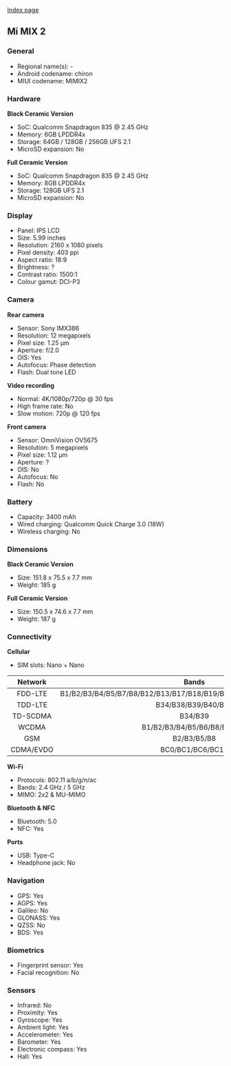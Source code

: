 [Index page](../../)

## Mi MIX 2

### General

* Regional name(s): -
* Android codename: chiron
* MIUI codename: MIMIX2

### Hardware

**Black Ceramic Version**

* SoC: Qualcomm Snapdragon 835 @ 2.45 GHz
* Memory: 6GB LPDDR4x
* Storage: 64GB / 128GB / 256GB UFS 2.1
* MicroSD expansion: No

**Full Ceramic Version**

* SoC: Qualcomm Snapdragon 835 @ 2.45 GHz
* Memory: 8GB LPDDR4x
* Storage: 128GB UFS 2.1
* MicroSD expansion: No

### Display

* Panel: IPS LCD
* Size: 5.99 inches
* Resolution: 2160 x 1080 pixels
* Pixel density: 403 ppi
* Aspect ratio: 18:9
* Brightness: ?
* Contrast ratio: 1500:1
* Colour gamut: DCI-P3

### Camera

**Rear camera**

* Sensor: Sony IMX386
* Resolution: 12 megapixels
* Pixel size: 1.25 µm
* Aperture: f/2.0
* OIS: Yes
* Autofocus: Phase detection
* Flash: Dual tone LED

**Video recording**

* Normal: 4K/1080p/720p @ 30 fps
* High frame rate: No
* Slow motion: 720p @ 120 fps

**Front camera**

* Sensor: OmniVision OV5675
* Resolution: 5 megapixels
* Pixel size: 1.12 µm
* Aperture: ?
* OIS: No
* Autofocus: No
* Flash: No

### Battery

* Capacity: 3400 mAh
* Wired charging: Qualcomm Quick Charge 3.0 (18W)
* Wireless charging: No

### Dimensions

**Black Ceramic Version**

* Size: 151.8 x 75.5 x 7.7 mm
* Weight: 185 g

**Full Ceramic Version**

* Size: 150.5 x 74.6 x 7.7 mm
* Weight: 187 g

### Connectivity

**Cellular**

* SIM slots: Nano + Nano

| Network | Bands |
|:---------:|:--------------------------------------------------------------------:|
| FDD-LTE | B1/B2/B3/B4/B5/B7/B8/B12/B13/B17/B18/B19/B20/B25/B26/B27/B28/B29/B30 |
| TDD-LTE | B34/B38/B39/B40/B41 |
| TD-SCDMA | B34/B39 |
| WCDMA | B1/B2/B3/B4/B5/B6/B8/B9/B19 |
| GSM | B2/B3/B5/B8 |
| CDMA/EVDO | BC0/BC1/BC6/BC10 |

**Wi-Fi**

* Protocols: 802.11 a/b/g/n/ac
* Bands: 2.4 GHz / 5 GHz
* MIMO: 2x2 & MU-MIMO

**Bluetooth & NFC**

* Bluetooth: 5.0 
* NFC: Yes

**Ports**

* USB: Type-C
* Headphone jack: No

### Navigation

* GPS: Yes
* AGPS: Yes
* Galileo: No
* GLONASS: Yes
* QZSS: No
* BDS: Yes

### Biometrics

* Fingerprint sensor: Yes
* Facial recognition: No

### Sensors

* Infrared: No
* Proximity: Yes
* Gyroscope: Yes
* Ambient light: Yes
* Accelerometer: Yes
* Barometer: Yes
* Electronic compass: Yes
* Hall: Yes